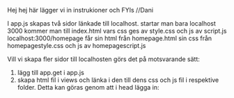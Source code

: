 Hej hej här lägger vi in instrukioner och FYIs //Dani

I app.js skapas två sidor länkade till localhost.
startar man bara localhost 3000 kommer man till
index.html vars css ges av style.css och js av script.js
localhost:3000/homepage
får sin html från homepage.html sin css från homepagestyle.css och js av homepagescript.js

Vill vi skapa fler sidor till localhosten görs det på motsvarande sätt:
1. lägg till app.get i app.js
2. skapa html fil i views och länka i den till dens css och js fil i respektive folder. Detta kan göras genom att i head lägga in:
<link rel="stylesheet" type="text/css" href="\css\DinNyaSidasCSS.css">
<script type="text/javascript" src="js/DinNyaSidasScript.js"> </script>
